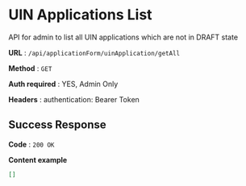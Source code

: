 # UIN Applications List

API for admin to list all UIN applications which are not in DRAFT state

**URL** : `/api/applicationForm/uinApplication/getAll`

**Method** : `GET`

**Auth required** : YES, Admin Only

**Headers** : authentication: Bearer Token

## Success Response

**Code** : `200 OK`

**Content example**

```json
[]
```




